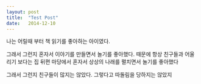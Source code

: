 ```yaml
---
layout: post
title:  "Test Post"
date:   2014-12-10
---
```


<p class="intro"><span class="dropcap">나</span>는 어릴때 부터 책 읽기를 좋아하는 아이였다. </p>

<p>그래서 그런지 혼자서 이야기를 만들면서 놀기를 좋아했다.
때문에 항상 친구들과 어울리기 보다는 집 뒤편 마당에서 혼자서 상상의 나래를 
펼치면서 놀기를 좋아했다 </p>
<p>그래서 그런지 친구들이 많지는 않았다. 그렇다고 따돌림을 당하지는 않았지</p>